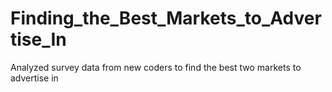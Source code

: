 # Finding_the_Best_Markets_to_Advertise_In
Analyzed survey data from new coders to find the best two markets to advertise in

